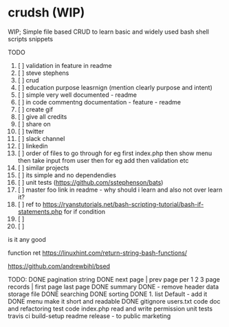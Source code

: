 # crudsh (WIP)

WIP; Simple file based CRUD to learn basic and widely used bash shell scripts snippets

TODO

1. [ ]  validation in feature in readme
1. [ ]  steve stephens
1. [ ]  crud
1. [ ]  education purpose leasrnign (mention clearly purpose and intent)
1. [ ]  simple very well documented - readme
1. [ ]  in code commentng documentation - feature - readme
1. [ ]  create gif
1. [ ]  give all credits
1. [ ]  share on
1. [ ]      twitter
1. [ ]      slack channel
1. [ ]      linkedin
1. [ ]  order of files to go through for eg first index.php then show menu then take input from user then for eg add then validation etc
1. [ ]  similar projects
1. [ ]  its simple and no dependendies
1. [ ]  unit tests (https://github.com/sstephenson/bats)
1. [ ]  master foo link in readme - why should i learn and also not over learn it?
1. [ ]  ref to https://ryanstutorials.net/bash-scripting-tutorial/bash-if-statements.php for if condition
1. [ ]
1. [ ]





is it any good



function ret
    https://linuxhint.com/return-string-bash-functions/

https://github.com/andrewbihl/bsed




TODO:
DONE pagination string
    DONE next page | prev page per 1 2 3 page records | first page last page
DONE summary
DONE - remove header data storage file
DONE searching
DONE sorting
DONE 1. list Default - add it
DONE menu make it short and readable
DONE gitignore users.txt
code doc and refactoring
test code index.php read and write permission
unit tests
travis ci build-setup
readme
release - to public
marketing
